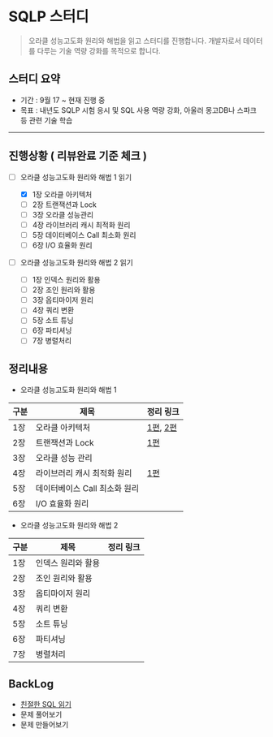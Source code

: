 # SQLP 스터디

> 오라클 성능고도화 원리와 해법을 읽고 스터디를 진행합니다. 개발자로서 데이터를 다루는 기술 역량 강화를 목적으로 합니다.

## 스터디 요약
- 기간 : 9월 17 ~ 현재 진행 중
- 목표 : 내년도 SQLP 시험 응시 및 SQL 사용 역량 강화, 아울러 몽고DB나 스파크 등 관련 기술 학습

---

## 진행상황 ( 리뷰완료 기준 체크 )
- [ ] 오라클 성능고도화 원리와 해법 1 읽기 

  - [X] 1장 오라클 아키텍처
  - [ ] 2장 트랜잭션과 Lock
  - [ ] 3장 오라클 성능관리
  - [ ] 4장 라이브러리 캐시 최적화 원리
  - [ ] 5장 데이터베이스 Call 최소화 원리
  - [ ] 6장 I/O 효율화 원리
  
- [ ] 오라클 성능고도화 원리와 해법 2 읽기
  - [ ] 1장 인덱스 원리와 활용
  - [ ] 2장 조인 원리와 활용
  - [ ] 3장 옵티마이저 원리
  - [ ] 4장 쿼리 변환
  - [ ] 5장 소트 튜닝
  - [ ] 6장 파티셔닝
  - [ ] 7장 병렬처리

## 정리내용
- 오라클 성능고도화 원리와 해법 1

| 구분 | 제목 | 정리 링크 |
| ----- | ----- | ----- |
| 1장 | 오라클 아키텍처 | [1편][1장_1편], [2편][1장_2편] |
| 2장 | 트랜잭션과 Lock | [1편][2장_1편] |
| 3장 | 오라클 성능 관리 | |
| 4장 | 라이브러리 캐시 최적화 원리 | [1편][4장] |
| 5장 | 데이터베이스 Call 최소화 원리 | |
| 6장 | I/O 효율화 원리 | |


- 오라클 성능고도화 원리와 해법 2


| 구분 | 제목 | 정리 링크 |
| ----- | ----- | ----- |
| 1장 | 인덱스 원리와 활용 | |
| 2장 | 조인 원리와 활용 | |
| 3장 | 옵티마이저 원리 | |
| 4장 | 쿼리 변환 | |
| 5장 | 소트 튜닝 | |
| 6장 | 파티셔닝 | |
| 7장 | 병렬처리 | |


## BackLog
- [친절한 SQL 읽기][친절한SQL]
- 문제 풀어보기
- 문제 만들어보기


[//]: # (These are reference links used in the body of this note and get stripped out when the markdown processor does its job. There is no need to format nicely because it shouldn't be seen. Thanks SO - http://stackoverflow.com/questions/4823468/store-comments-in-markdown-syntax)
   [친절한SQL]: <https://github.com/t0e8r1r4y/SQLP_STUDY/wiki>
   [1장_1편]: <https://github.com/kmw8551/study/blob/main/oraclearch/chapter/20220925_1%EC%9E%A5.md>
   [1장_2편]: <https://github.com/kmw8551/study/blob/main/oraclearch/chapter/221004_study.md>
   [2장_1편]: <https://github.com/kmw8551/study/blob/main/oraclearch/chapter/221013_2%EC%9E%A5.md>
   [4장]: <https://github.com/kmw8551/study/blob/main/oraclearch/chapter/chapter4.md>
